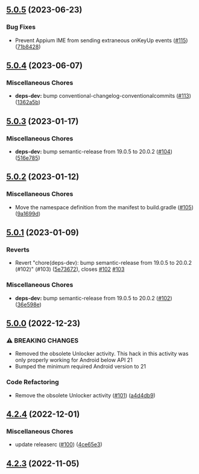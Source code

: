 ## [5.0.5](https://github.com/appium/io.appium.settings/compare/v5.0.4...v5.0.5) (2023-06-23)


### Bug Fixes

* Prevent Appium IME from sending extraneous onKeyUp events ([#115](https://github.com/appium/io.appium.settings/issues/115)) ([71b8428](https://github.com/appium/io.appium.settings/commit/71b8428903775cea3ca4f5e2c8dd9c4e987937d6))

## [5.0.4](https://github.com/appium/io.appium.settings/compare/v5.0.3...v5.0.4) (2023-06-07)


### Miscellaneous Chores

* **deps-dev:** bump conventional-changelog-conventionalcommits ([#113](https://github.com/appium/io.appium.settings/issues/113)) ([1362a5b](https://github.com/appium/io.appium.settings/commit/1362a5b24a3a416dfa616b13e1f5278e7521e83b))

## [5.0.3](https://github.com/appium/io.appium.settings/compare/v5.0.2...v5.0.3) (2023-01-17)


### Miscellaneous Chores

* **deps-dev:** bump semantic-release from 19.0.5 to 20.0.2 ([#104](https://github.com/appium/io.appium.settings/issues/104)) ([516e785](https://github.com/appium/io.appium.settings/commit/516e785099ba95128379898829b48f4500f5eb01))

## [5.0.2](https://github.com/appium/io.appium.settings/compare/v5.0.1...v5.0.2) (2023-01-12)


### Miscellaneous Chores

* Move the namespace definition from the manifest to build.gradle ([#105](https://github.com/appium/io.appium.settings/issues/105)) ([9a1699d](https://github.com/appium/io.appium.settings/commit/9a1699d09dafcbefd7130ca45fc451f19f092e5e))

## [5.0.1](https://github.com/appium/io.appium.settings/compare/v5.0.0...v5.0.1) (2023-01-09)


### Reverts

* Revert "chore(deps-dev): bump semantic-release from 19.0.5 to 20.0.2 (#102)" (#103) ([5e73672](https://github.com/appium/io.appium.settings/commit/5e73672bf3964be5dc2a36813e073676925c94d4)), closes [#102](https://github.com/appium/io.appium.settings/issues/102) [#103](https://github.com/appium/io.appium.settings/issues/103)


### Miscellaneous Chores

* **deps-dev:** bump semantic-release from 19.0.5 to 20.0.2 ([#102](https://github.com/appium/io.appium.settings/issues/102)) ([36e598e](https://github.com/appium/io.appium.settings/commit/36e598e105ba05650acb367300eba721f1b41f94))

## [5.0.0](https://github.com/appium/io.appium.settings/compare/v4.2.4...v5.0.0) (2022-12-23)


### ⚠ BREAKING CHANGES

* Removed the obsolete Unlocker activity. This hack in this activity was only properly working for Android below API 21
* Bumped the minimum required Android version to 21

### Code Refactoring

* Remove the obsolete Unlocker activity ([#101](https://github.com/appium/io.appium.settings/issues/101)) ([a4d4db9](https://github.com/appium/io.appium.settings/commit/a4d4db9b92cd760588cee87860d2bd3deda0748c))

## [4.2.4](https://github.com/appium/io.appium.settings/compare/v4.2.3...v4.2.4) (2022-12-01)


### Miscellaneous Chores

* update releaserc ([#100](https://github.com/appium/io.appium.settings/issues/100)) ([4ce65e3](https://github.com/appium/io.appium.settings/commit/4ce65e3b8aacd88ad9be208e562be4d03e9160ec))

## [4.2.3](https://github.com/appium/io.appium.settings/compare/v4.2.2...v4.2.3) (2022-11-05)
